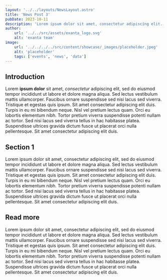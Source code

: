 ```yaml
---
layout: '../../layouts/NewsLayout.astro'
title: 'News Post 3'
pubDate: 2023-10-11
description: 'Lorem ipsum dolor sit amet, consectetur adipiscing elit.'
author:
    url: '../../src/assets/exanta_logo.svg'
    alt: 'exanta team'
image:
    url: '../../../../src/content/showcase/_images/placeholder.jpeg'
    alt: 'placeholder'
    tags: ['events', 'news', 'data']
---
```

## Introduction
Lorem **ipsum dolor** sit amet, *consectetur* adipiscing elit, sed do eiusmod tempor incididunt ut labore et dolore magna aliqua. Sed lectus vestibulum mattis ullamcorper. Faucibus ornare suspendisse sed nisi lacus sed viverra. Tristique et egestas quis ipsum. Sit amet consectetur adipiscing elit duis. Turpis in eu mi bibendum neque. Nisl vel pretium lectus quam. Orci eu lobortis elementum nibh. Tortor pretium viverra suspendisse potenti nullam ac tortor. Sed nisi lacus sed viverra tellus in hac habitasse platea. Suspendisse ultrices gravida dictum fusce ut placerat orci nulla pellentesque. Sit amet consectetur adipiscing elit duis.

## Section 1
Lorem ipsum dolor sit amet, consectetur adipiscing elit, sed do eiusmod tempor incididunt ut labore et dolore magna aliqua. Sed lectus vestibulum mattis ullamcorper. Faucibus ornare suspendisse sed nisi lacus sed viverra. Tristique et egestas quis ipsum. Sit amet consectetur adipiscing elit duis. Turpis in eu mi bibendum neque. Nisl vel pretium lectus quam. Orci eu lobortis elementum nibh. Tortor pretium viverra suspendisse potenti nullam ac tortor. Sed nisi lacus sed viverra tellus in hac habitasse platea. Suspendisse ultrices gravida dictum fusce ut placerat orci nulla pellentesque. Sit amet consectetur adipiscing elit duis.

## Read more
Lorem ipsum dolor sit amet, consectetur adipiscing elit, sed do eiusmod tempor incididunt ut labore et dolore magna aliqua. Sed lectus vestibulum mattis ullamcorper. Faucibus ornare suspendisse sed nisi lacus sed viverra. Tristique et egestas quis ipsum. Sit amet consectetur adipiscing elit duis. Turpis in eu mi bibendum neque. Nisl vel pretium lectus quam. Orci eu lobortis elementum nibh. Tortor pretium viverra suspendisse potenti nullam ac tortor. Sed nisi lacus sed viverra tellus in hac habitasse platea. Suspendisse ultrices gravida dictum fusce ut placerat orci nulla pellentesque. Sit amet consectetur adipiscing elit duis.
